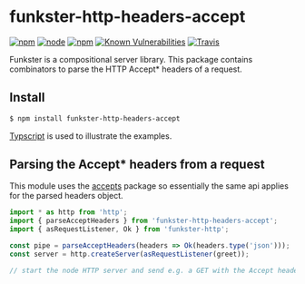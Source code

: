 # funkster-http-headers-accept

[![npm](https://img.shields.io/npm/v/funkster-http-headers-accept.svg)](https://www.npmjs.com/package/funkster-http-headers-accept)
[![node](https://img.shields.io/node/v/funkster-http-headers-accept.svg)](http://nodejs.org/download/)
[![npm](https://img.shields.io/npm/dt/funkster-http-headers-accept.svg)](https://www.npmjs.com/package/funkster-http-headers-accept)
[![Known Vulnerabilities](https://snyk.io/test/github/bomret/funkster-http-headers-accept/badge.svg)](https://snyk.io/test/github/bomret/funkster-http-headers-accept)
[![Travis](https://travis-ci.org/Bomret/funkster-http-headers-accept.svg?branch=master)](https://travis-ci.org/Bomret/funkster-http-headers-accept)

Funkster is a compositional server library. This package contains combinators to parse the HTTP Accept\* headers of a request.

## Install
```bash
$ npm install funkster-http-headers-accept
```

[Typscript](http://www.typescriptlang.org/) is used to illustrate the examples.

## Parsing the Accept\* headers from a request

This module uses the [accepts](https://www.npmjs.com/package/accepts) package so essentially the same api applies for the parsed headers object.

```javascript
import * as http from 'http';
import { parseAcceptHeaders } from 'funkster-http-headers-accept';
import { asRequestListener, Ok } from 'funkster-http';

const pipe = parseAcceptHeaders(headers => Ok(headers.type('json')));
const server = http.createServer(asRequestListener(greet));

// start the node HTTP server and send e.g. a GET with the Accept header set to 'application/json'.
```
